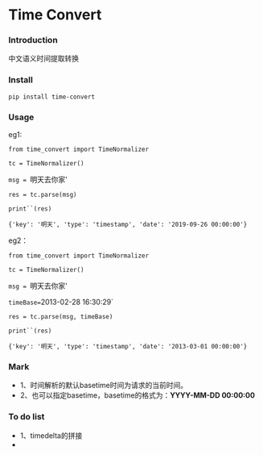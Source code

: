 # Time Convert

### Introduction
中文语义时间提取转换

### Install
`pip install time-convert`

### Usage

eg1:

`from time_convert import TimeNormalizer`

`tc = TimeNormalizer()`

`msg = `明天去你家'

`res = tc.parse(msg)`

`print``(res)`

`{'key': '明天', 'type': 'timestamp', 'date': '2019-09-26 00:00:00'}`



eg2：

`from time_convert import TimeNormalizer`

`tc = TimeNormalizer()`

`msg = `明天去你家'

`timeBase=`2013-02-28 16:30:29`

`res = tc.parse(msg, timeBase)`

`print``(res)`

`{'key': '明天', 'type': 'timestamp', 'date': '2013-03-01 00:00:00'}`


### Mark
   * 1、时间解析的默认basetime时间为请求的当前时间。
   * 2、也可以指定basetime，basetime的格式为：**YYYY-MM-DD 00:00:00**
   
### To do list
   * 1、timedelta的拼接
   * 